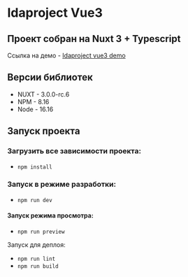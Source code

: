 # Idaproject Vue3

## Проект собран на Nuxt 3 + Typescript

Ссылка на демо - [Idaproject vue3 demo](https://)

## Версии библиотек
- NUXT - 3.0.0-rc.6
- NPM - 8.16 
- Node - 16.16 

## Запуск проекта

### Загрузить все зависимости проекта:  
- `npm install`

### Запуск в режиме разработки:  
- `npm run dev`

#### Запуск режима просмотра:  
- `npm run preview`

Запуск для деплоя:  
- `npm run lint`  
- `npm run build`  
